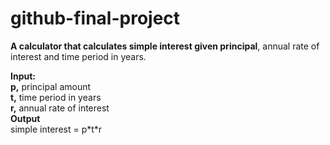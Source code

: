 # github-final-project  
**A calculator that calculates simple interest given principal**, annual rate of interest and time period in years.  
  
**Input:**  
   **p,** principal amount  
   **t,** time period in years  
   **r,** annual rate of interest  
**Output**  
simple interest = p\*t\*r
